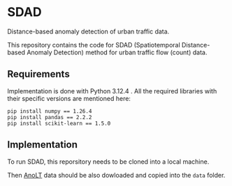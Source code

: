 # SDAD
Distance-based anomaly detection of urban traffic data.

This repository contains the code for SDAD (Spatiotemporal Distance-based Anomaly Detection) method for urban traffic flow (count) data.

## Requirements
Implementation is done with Python 3.12.4 . 
All the required libraries with their specific versions are mentioned here:

```
pip install numpy == 1.26.4
pip install pandas == 2.2.2
pip install scikit-learn == 1.5.0
```

## Implementation
To run SDAD, this reporsitory needs to be cloned into a local machine. 

Then [AnoLT](https://github.com/imaantaheri/AnoLT) data should be also dowloaded and copied into the `data` folder.
